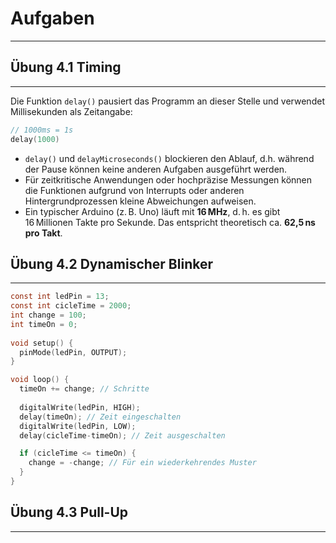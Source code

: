 # Aufgaben
---
## Übung 4.1 Timing
---
Die Funktion `delay()` pausiert das Programm an dieser Stelle und verwendet Millisekunden als Zeitangabe:
```c
// 1000ms = 1s
delay(1000)
``` 

- `delay()` und `delayMicroseconds()` blockieren den Ablauf, d.h. während der Pause können keine anderen Aufgaben ausgeführt werden.
- Für zeitkritische Anwendungen oder hochpräzise Messungen können die Funktionen aufgrund von Interrupts oder anderen Hintergrundprozessen kleine Abweichungen aufweisen.
- Ein typischer Arduino (z. B. Uno) läuft mit **16 MHz**, d. h. es gibt 16 Millionen Takte pro Sekunde. Das entspricht theoretisch ca. **62,5 ns pro Takt**.
## Übung 4.2 Dynamischer Blinker
---

```c
const int ledPin = 13;
const int cicleTime = 2000;
int change = 100;
int timeOn = 0;
  
void setup() {
  pinMode(ledPin, OUTPUT);
}

void loop() {
  timeOn += change; // Schritte
  
  digitalWrite(ledPin, HIGH);
  delay(timeOn); // Zeit eingeschalten
  digitalWrite(ledPin, LOW);
  delay(cicleTime-timeOn); // Zeit ausgeschalten

  if (cicleTime <= timeOn) {
    change = -change; // Für ein wiederkehrendes Muster
  }
}
```
## Übung 4.3 Pull-Up
---
```c

```